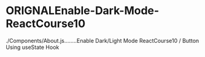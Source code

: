 # ORIGNALEnable-Dark-Mode-ReactCourse10
./Components/About.js........Enable Dark/Light Mode ReactCourse10 / Button Using useState Hook
